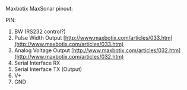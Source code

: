 Maxbotix MaxSonar pinout:

PIN:

1. BW (RS232 control?)
2. Pulse Width Output [http://www.maxbotix.com/articles/033.htm](http://www.maxbotix.com/articles/033.htm)
3. Analog Voltage Output  [http://www.maxbotix.com/articles/032.htm](http://www.maxbotix.com/articles/032.htm)
4. Serial Interface RX
5. Serial Interface TX (Output)
6. V+
7. GND
